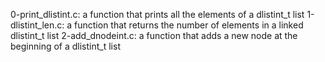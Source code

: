 0-print_dlistint.c: a function that prints all the elements of a dlistint_t list
1-dlistint_len.c: a function that returns the number of elements in a linked dlistint_t list
2-add_dnodeint.c: a function that adds a new node at the beginning of a dlistint_t list
